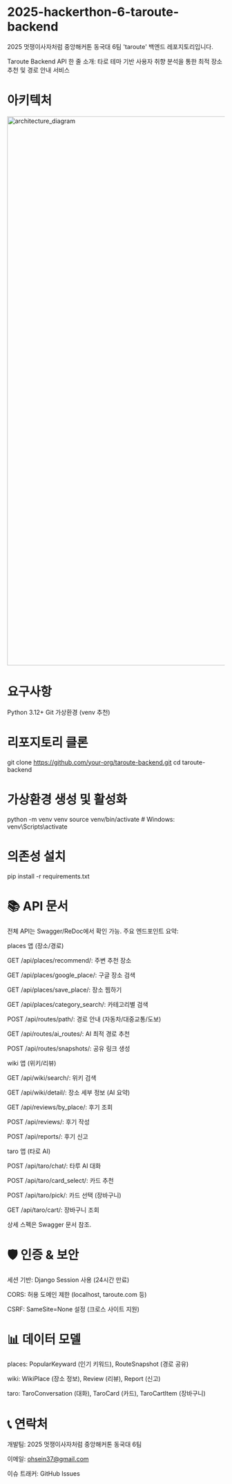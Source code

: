 # 2025-hackerthon-6-taroute-backend
2025 멋쟁이사자처럼 중앙해커톤 동국대 6팀 'taroute' 백엔드 레포지토리입니다.

Taroute Backend API
한 줄 소개: 타로 테마 기반 사용자 취향 분석을 통한 최적 장소 추천 및 경로 안내 서비스


# 아키텍처
<img width="2210" height="1272" alt="architecture_diagram" src="https://github.com/user-attachments/assets/5a7a1019-6520-401d-ab20-61a2f8703f99" />



# 요구사항
Python 3.12+
Git
가상환경 (venv 추천)



# 리포지토리 클론
git clone https://github.com/your-org/taroute-backend.git
cd taroute-backend



# 가상환경 생성 및 활성화
python -m venv venv
source venv/bin/activate  # Windows: venv\Scripts\activate



# 의존성 설치
pip install -r requirements.txt



# 📚 API 문서
전체 API는 Swagger/ReDoc에서 확인 가능. 주요 엔드포인트 요약:

places 앱 (장소/경로)

GET /api/places/recommend/: 주변 추천 장소

GET /api/places/google_place/: 구글 장소 검색

GET /api/places/save_place/: 장소 찜하기

GET /api/places/category_search/: 카테고리별 검색

POST /api/routes/path/: 경로 안내 (자동차/대중교통/도보)

GET /api/routes/ai_routes/: AI 최적 경로 추천

POST /api/routes/snapshots/: 공유 링크 생성

wiki 앱 (위키/리뷰)

GET /api/wiki/search/: 위키 검색

GET /api/wiki/detail/: 장소 세부 정보 (AI 요약)

GET /api/reviews/by_place/: 후기 조회

POST /api/reviews/: 후기 작성

POST /api/reports/: 후기 신고

taro 앱 (타로 AI)

POST /api/taro/chat/: 타루 AI 대화

POST /api/taro/card_select/: 카드 추천

POST /api/taro/pick/: 카드 선택 (장바구니)

GET /api/taro/cart/: 장바구니 조회

상세 스펙은 Swagger 문서 참조.



# 🛡️ 인증 & 보안
세션 기반: Django Session 사용 (24시간 만료)

CORS: 허용 도메인 제한 (localhost, taroute.com 등)

CSRF: SameSite=None 설정 (크로스 사이트 지원)



# 📊 데이터 모델
places: PopularKeyward (인기 키워드), RouteSnapshot (경로 공유)

wiki: WikiPlace (장소 정보), Review (리뷰), Report (신고)

taro: TaroConversation (대화), TaroCard (카드), TaroCartItem (장바구니)



# 📞 연락처
개발팀: 2025 멋쟁이사자처럼 중앙해커톤 동국대 6팀

이메일: ohsein37@gmail.com

이슈 트래커: GitHub Issues
